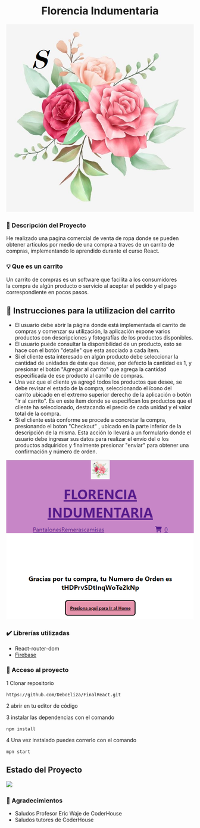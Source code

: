 #
<h1 align="center"> Florencia Indumentaria </h1>

 ![](./src/Fotos/img/logotipo.png) 

 ### :page_with_curl: Descripción del Proyecto

 He realizado una pagina comercial de venta de ropa donde se pueden obtener articulos por medio de una compra a traves de un carrito de compras, implementando lo aprendido durante el curso React.

### :bulb: Que es un carrito

Un carrito de compras es un software que facilita a los consumidores la compra de algún producto o servicio al aceptar el pedido y el pago correspondiente en pocos pasos.

  

## :bookmark_tabs: Instrucciones para la utilizacion del carrito

- El usuario debe abrir la página donde está implementada el carrito de compras y comenzar su utilización, la aplicación expone varios productos con descripciones y fotografías de los productos disponibles.
- El usuario puede consultar la disponibilidad de un producto, esto se hace con el botón "detalle" que esta asociado a cada ítem.
- Si el cliente esta interesado en algún producto debe seleccionar la cantidad de unidades de éste que desee, por defecto la cantidad es 1, y presionar el botón "Agregar al carrito" que agrega la cantidad especificada de ese producto al carrito de compras. 
- Una vez que el cliente ya agregó todos los productos que desee, se debe revisar el estado de la compra, seleccionando el ícono del carrito ubicado en el extremo superior derecho de la aplicación o botón "ir al carrito". Es en este ítem donde se especifican los productos que el cliente ha seleccionado, destacando el precio de cada unidad y el valor total de la compra.
-  Si el cliente está conforme se procede a concretar la compra, presionando el boton "Checkout" , ubicado en la parte inferior de la descripción de la misma. Esta acción lo llevará a un formulario donde el usuario debe ingresar sus datos para realizar el envío del o los productos adquiridos y finalmente presionar "enviar" para obtener una confirmación y número de orden.

![](./src/Fotos/img/Capture.PNG)

### :heavy_check_mark: Librerías utilizadas
- React-router-dom
- [Firebase](https://firebase.google.com)


### :open_file_folder: Acceso al proyecto

1  Clonar repositorio
```
https://github.com/DeboEliza/FinalReact.git
```
2  abrir en tu editor de código

3  instalar las dependencias con el comando

```
npm install
```
4 Una vez instalado puedes correrlo con el comando
```
mpn start
```
## Estado del Proyecto

<p align="left">
   <img src="https://img.shields.io/badge/STATUS-EN%20FINALIZADO-green">
   </p>

### :gift: Agradecimientos 

- Saludos Profesor Eric Waje de CoderHouse
- Saludos tutores de CoderHouse








